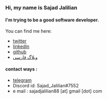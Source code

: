 ### Hi, my name is Sajad Jalilian

#### I'm trying to be a good software developer.

You can find me here:

- [twitter](https://twitter.com/Sajad_Jalilian)
- [linkedin](https://linkedin.com/in/sajadjalilian)
- [github](https://github.com/SajadJalilian)
- [وبلاگ فارسی](https://virgool.io/@SajadJ)

#### contact ways :
- [telegram](https://t.me/sajadjalilian)
- Discord id: Sajad_Jalilian#7552
- e mail : sajadjalilian88 [at] gmail [dot] com
